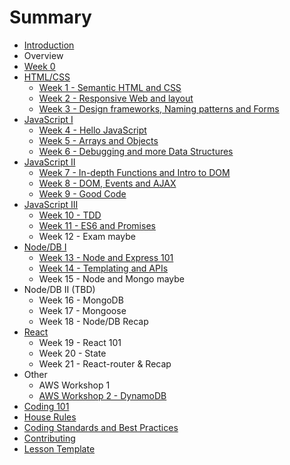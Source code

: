# Summary

* [Introduction](README.md)
* Overview
* [Week 0](/others/lesson0.md)
* [HTML/CSS](/html-css/index.md)
  * [Week 1 - Semantic HTML and CSS](/html-css/week-01/lesson.md)
  * [Week 2 - Responsive Web and layout](/html-css/week-02/lesson.md)
  * [Week 3 - Design frameworks, Naming patterns and Forms](/html-css/week-03/lesson.md)
* [JavaScript I](/js-core/index.md)
  * [Week 4 - Hello JavaScript](/js-core/week-04/lesson.md)
  * [Week 5 - Arrays and Objects](/js-core/week-05/lesson.md)
  * [Week 6 - Debugging and more Data Structures](/js-core/week-06/lesson.md)
* [JavaScript II](/js-core-2/index.md)
  * [Week 7 - In-depth Functions and Intro to DOM](/js-core-2/week-07/lesson.md)
  * [Week 8 - DOM, Events and AJAX](/js-core-2/week-08/lesson.md)
  * [Week 9 - Good Code](/js-core-2/week-09/lesson.md)
* [JavaScript III](/js-core-3/index.md)
  * [Week 10 - TDD](/js-core-3/week-10/lesson.md)
  * [Week 11 - ES6 and Promises](/js-core-3/week-11/lesson.md)
  * Week 12 - Exam maybe
* [Node/DB I](/node-db/index.md)
    * [Week 13 - Node and Express 101](/node-db/lesson1.md)
    * [Week 14 - Templating and APIs](/node-db/lesson2.md)
    * Week 15 - Node and Mongo maybe
* Node/DB II (TBD)
    * Week 16 - MongoDB
    * Week 17 - Mongoose
    * Week 18 - Node/DB Recap
* [React](/react/index.md)
  * Week 19 - React 101
  * Week 20 - State
  * Week 21 - React-router & Recap
* Other
  * AWS Workshop 1
  * [AWS Workshop 2 - DynamoDB](/others/aws-workshop-2.md)
* [Coding 101](/others/coding-101.md)
* [House Rules](house-rules.md)
* [Coding Standards and Best Practices](PRACTICES.md)
* [Contributing](CONTRIBUTING.md)
* [Lesson Template](lesson-template.md)
